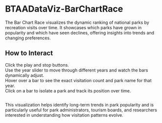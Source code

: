 #  BTAADataViz-BarChartRace

The Bar Chart Race visualizes the dynamic ranking of national parks by recreation visits over time. It showcases which parks have grown in popularity and which have seen declines, offering insights into trends and changing preferences.

## How to Interact
Click the play and stop buttons.\
Use the year slider to move through different years and watch the bars dynamically adjust.\
Hover over a bar to see the exact visitation count and park name for that year.\
Click on a bar to isolate a park and track its position over time.

##
This visualization helps identify long-term trends in park popularity and is particularly useful for park administrators, tourism boards, and researchers interested in understanding how visitation patterns evolve.